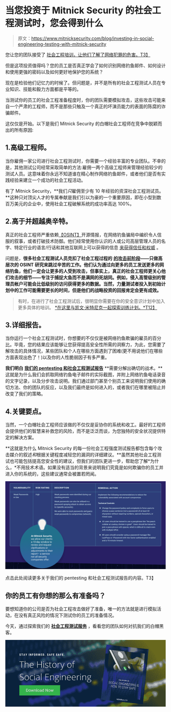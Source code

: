 # 当您投资于 Mitnick Security 的社会工程测试时，您会得到什么

> 原文：<https://www.mitnicksecurity.com/blog/investing-in-social-engineering-testing-with-mitnick-security>

您让您的团队接受了 [社会工程培训，让他们了解了网络犯罪的危害。T3】](https://www.mitnicksecurity.com/blog/social-engineering-training-what-youre-really-paying-for)

但是这项投资值得吗？您的员工是否真正学会了如何识别网络钓鱼邮件、如何设计和使用更强的密码以及如何更好地保护您的系统？

现在是检验他们记忆力的时候了。但问题是，并不是所有的社会工程测试人员在专业知识、技能和毅力方面都是平等的。

当测试你的员工的社会工程准备程度时，你的团队需要模拟攻击，这些攻击可能来自一个严肃的工程师，而不是那些只触及一个真正的坏演员能力的表面的陈腐的诈骗邮件。

这仅仅是开始。以下是我们 Mitnick Security 的白帽社会工程师在竞争中脱颖而出的所有原因:

## 1.高级工程师。

当你雇佣一家公司进行社会工程测试时，你需要一个经验丰富的专业团队。不幸的是，其他测试公司经常采取简单的方法:雇佣一两个高级工程师来管理经验较少的测试人员。这意味着你永远不知道谁在精心制作[](https://www.mitnicksecurity.com/blog/spear-phishing-targeted-email-scams-what-you-need-to-know-about-this-hacking-technique)网络钓鱼邮件，或者他们是否有实践经验来建立一个成功的社会工程活动。

有了 Mitnick Security，**我们*只*雇佣至少有 10 年经验的资深社会工程测试员。**这种只对顶尖人才的专属奉献是我们引以为豪的一个重要原因，即在小型到数百万美元的企业中，使用社会工程破解系统的成功率高达 100%。

## 2.高于并超越奥辛特。

真正的社会工程师严重依赖[【OSINT】](https://www.mitnicksecurity.com/blog/how-social-engineers-use-your-digital-footprint-against-you)开源情报，在网络钓鱼骗局中编织令人信服的叙事，或者打破技术防御。他们经常使用你认识的人或公司高层管理人员的名字、特定行业的语言/行话和其他互联网上可以获得的信息 [来获得信任和权威](https://www.mitnicksecurity.com/blog/the-most-popular-cyber-attack-social-engineering) 。

问题是，**很多社会工程测试人员克扣了社会工程过程的** [**的攻击前阶段**](https://www.mitnicksecurity.com/blog/the-4-phases-of-penetration-testing)**——只做高层次的 OSINT 研究来跳过辛苦的工作。他们认为通过向更多的员工发送更多的网络钓鱼，他们一定会让更多的人受到攻击，但事实上，真正的社会工程师更关心他们攻击的细节——专注于捕捉大鱼而不是满网的死胡同。例如，侵入高管级别的管理员帐户可能会比低级别的访问获得更多的数据。当然，力量测试者投入到初始计划中的工作可能需要更长的时间，但是他们的战略投资的回报肯定会更有成效。**

> 有时，在进行了社会工程测试后，很明显你需要在你的安全意识计划中加入更多具体的培训。 [*在这里与凯文·米特尼克一起探索训练计划。*T12】](https://www.mitnicksecurity.com/kevin-mitnick-security-awareness-training)

## 3.详细报告。

当你运行一个社会工程测试时，你想要的不仅仅是被网络钓鱼欺骗的雇员的百分比。毕竟，您的结果应该能够让您获得提高安全性所需的洞察力，为此，您需要了解攻击的具体情况，某些团队和个人在哪些方面遇到了困难(更不用说他们在哪些方面表现出色了！)以及你的人性脆弱因子有多严重。

**我们明白** [**我们的 pentesting 和社会工程测试报告**](https://www.mitnicksecurity.com/blog/the-anatomy-of-a-penetration-testing-report-an-infographic) **需要分解出确切的战术。**这就是为什么我们会抓取网络钓鱼电子邮件的实际截图，并附上网络钓鱼电话录音的文字记录，以及分步攻击说明。我们通过部门甚至个别员工来说明我们使用的确切方法、你的团队的反应，以及我们最终是如何进入的，或者我们在哪里被阻止并改变了我们的策略。

## 4.关键要点。

当然，一个白帽社会工程师应该做的不仅仅是妥协你的系统和收工。最好的工程师会提供他们的智慧来补救您的风险，而不是泛泛而谈，为您独特的安全状况提供特定的解决方案。

**这就是为什么 Mitnick Security 的每一份社会工程强度测试报告都包含每个攻击媒介的叙述*和*根据关键程度减轻您的漏洞的详细建议。**虽然其他社会工程测试也可能包括提高您安全性的建议，但我们的团队更进一步，帮助您了解*为什么，*不用技术术语。如果没有适当的背景来说明我们究竟是如何欺骗你的员工并进入你的系统的，这些建议通常会被置若罔闻。

[![Mitnick_PenetrationTesting-Infographic_remedial-actions-chart-example](img/0229f835a04563528ab72c6a1f8845ef.png)](https://www.mitnicksecurity.com/blog/the-anatomy-of-a-penetration-testing-report-an-infographic)

点击此处阅读更多关于我们的 pentesting 和社会工程测试报告的内容。T3】

## 你的员工有你想的那么有准备吗？

要想知道你的公司是否为社会工程攻击做好了准备，唯一的方法就是进行模拟活动，在没有真正风险的情况下测试你的员工的准备情况。

今天，通过探索我们的 [**社会工程测试服务**](https://www.mitnicksecurity.com/social-engineering-strength-testing) ，看看您的团队如何对抗我们的白帽黑客。

[![New call-to-action](img/8b92e694356766acba8c7c07049683dd.png)](https://cta-redirect.hubspot.com/cta/redirect/3875471/0960d4a2-7674-4700-b0c2-6f924571d56b)